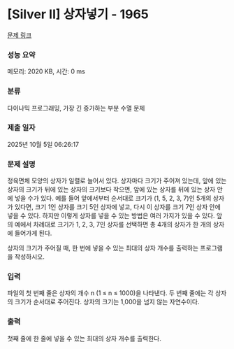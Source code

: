 # [Silver II] 상자넣기 - 1965 

[문제 링크](https://www.acmicpc.net/problem/1965) 

### 성능 요약

메모리: 2020 KB, 시간: 0 ms

### 분류

다이나믹 프로그래밍, 가장 긴 증가하는 부분 수열 문제

### 제출 일자

2025년 10월 5일 06:26:17

### 문제 설명

<p>정육면체 모양의 상자가 일렬로 늘어서 있다. 상자마다 크기가 주어져 있는데, 앞에 있는 상자의 크기가 뒤에 있는 상자의 크기보다 작으면, 앞에 있는 상자를 뒤에 있는 상자 안에 넣을 수가 있다. 예를 들어 앞에서부터 순서대로 크기가 (1, 5, 2, 3, 7)인 5개의 상자가 있다면, 크기 1인 상자를 크기 5인 상자에 넣고, 다시 이 상자를 크기 7인 상자 안에 넣을 수 있다. 하지만 이렇게 상자를 넣을 수 있는 방법은 여러 가지가 있을 수 있다. 앞의 예에서 차례대로 크기가 1, 2, 3, 7인 상자를 선택하면 총 4개의 상자가 한 개의 상자에 들어가게 된다.</p>

<p>상자의 크기가 주어질 때, 한 번에 넣을 수 있는 최대의 상자 개수를 출력하는 프로그램을 작성하시오.</p>

### 입력 

 <p>파일의 첫 번째 줄은 상자의 개수 n (1 ≤ n ≤ 1000)을 나타낸다. 두 번째 줄에는 각 상자의 크기가 순서대로 주어진다. 상자의 크기는 1,000을 넘지 않는 자연수이다.</p>

### 출력 

 <p>첫째 줄에 한 줄에 넣을 수 있는 최대의 상자 개수를 출력한다.</p>

